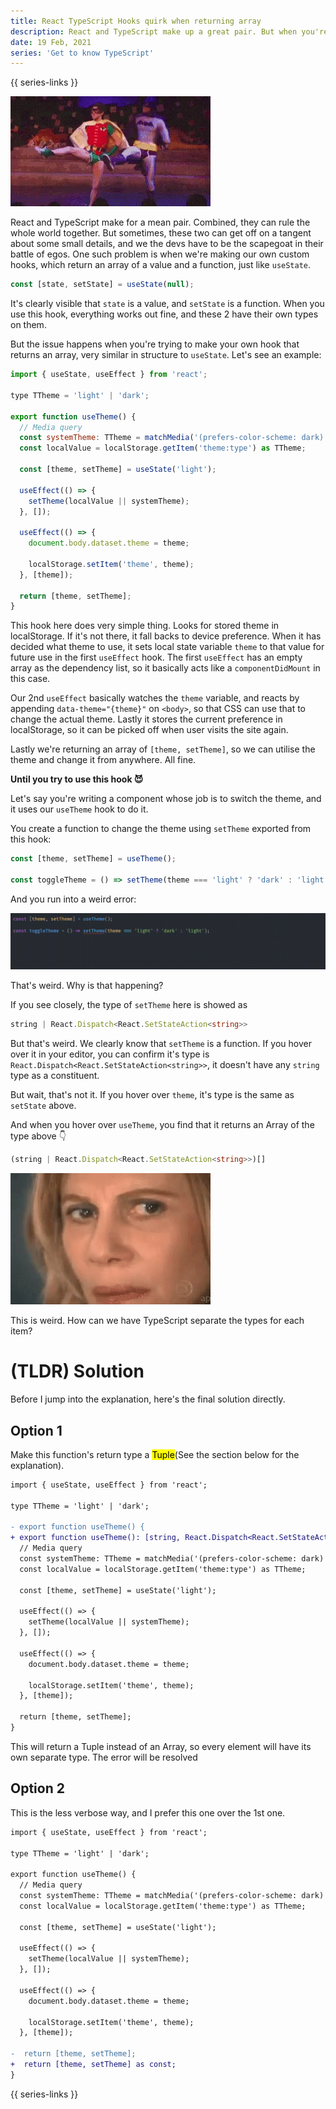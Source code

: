 ```yaml
---
title: React TypeScript Hooks quirk when returning array
description: React and TypeScript make up a great pair. But when you're trying to make your own hooks, and returning an array, TypeScript yells at your. Find out why.
date: 19 Feb, 2021
series: 'Get to know TypeScript'
---
```


{{ series-links }}

![Batman and Robin's dance](../../static/media/segregate-array-return-types-react-batman-robin.gif)

React and TypeScript make for a mean pair. Combined, they can rule the whole world together. But sometimes, these two can get off on a tangent about some small details, and we the devs have to be the scapegoat in their battle of egos. One such problem is when we're making our own custom hooks, which return an array of a value and a function, just like `useState`.

```js
const [state, setState] = useState(null);
```

It's clearly visible that `state` is a value, and `setState` is a function. When you use this hook, everything works out fine, and these 2 have their own types on them.

But the issue happens when you're trying to make your own hook that returns an array, very similar in structure to `useState`. Let's see an example:

```js
import { useState, useEffect } from 'react';

type TTheme = 'light' | 'dark';

export function useTheme() {
  // Media query
  const systemTheme: TTheme = matchMedia('(prefers-color-scheme: dark)').matches ? 'dark' : 'light';
  const localValue = localStorage.getItem('theme:type') as TTheme;

  const [theme, setTheme] = useState('light');

  useEffect(() => {
    setTheme(localValue || systemTheme);
  }, []);

  useEffect(() => {
    document.body.dataset.theme = theme;

    localStorage.setItem('theme', theme);
  }, [theme]);

  return [theme, setTheme];
}
```

This hook here does very simple thing. Looks for stored theme in localStorage. If it's not there, it fall backs to device preference. When it has decided what theme to use, it sets local state variable `theme` to that value for future use in the first `useEffect` hook. The first `useEffect` has an empty array as the dependency list, so it basically acts like a `componentDidMount` in this case.

Our 2nd `useEffect` basically watches the `theme` variable, and reacts by appending `data-theme="{theme}"` on `<body>`, so that CSS can use that to change the actual theme. Lastly it stores the current preference in localStorage, so it can be picked off when user visits the site again.

Lastly we're returning an array of `[theme, setTheme]`, so we can utilise the theme and change it from anywhere. All fine.

**Until you try to use this hook 😈**

Let's say you're writing a component whose job is to switch the theme, and it uses our `useTheme` hook to do it.

You create a function to change the theme using `setTheme` exported from this hook:

```js
const [theme, setTheme] = useTheme();

const toggleTheme = () => setTheme(theme === 'light' ? 'dark' : 'light');
```

And you run into a weird error:

![Array type weird error](../../static/media/segregate-array-return-types-react-error-array-type.gif)

That's weird. Why is that happening?

If you see closely, the type of `setTheme` here is showed as

```ts
string | React.Dispatch<React.SetStateAction<string>>
```

But that's weird. We clearly know that `setTheme` is a function. If you hover over it in your editor, you can confirm it's type is `React.Dispatch<React.SetStateAction<string>>`, it doesn't have any `string` type as a constituent.

But wait, that's not it. If you hover over `theme`, it's type is the same as `setState` above.

And when you hover over `useTheme`, you find that it returns an Array of the type above 👇

```ts
(string | React.Dispatch<React.SetStateAction<string>>)[]
```

![What the hell is going on](../../static/media/segregate-array-return-types-react-confusion.gif)

This is weird. How can we have TypeScript separate the types for each item?

# (TLDR) Solution

Before I jump into the explanation, here's the final solution directly.

## Option 1

Make this function's return type a <mark>Tuple</mark>(See the section below for the explanation).

```diff
import { useState, useEffect } from 'react';

type TTheme = 'light' | 'dark';

- export function useTheme() {
+ export function useTheme(): [string, React.Dispatch<React.SetStateAction<string>>] {
  // Media query
  const systemTheme: TTheme = matchMedia('(prefers-color-scheme: dark)').matches ? 'dark' : 'light';
  const localValue = localStorage.getItem('theme:type') as TTheme;

  const [theme, setTheme] = useState('light');

  useEffect(() => {
    setTheme(localValue || systemTheme);
  }, []);

  useEffect(() => {
    document.body.dataset.theme = theme;

    localStorage.setItem('theme', theme);
  }, [theme]);

  return [theme, setTheme];
}
```

This will return a Tuple instead of an Array, so every element will have its own separate type. The error will be resolved

## Option 2

This is the less verbose way, and I prefer this one over the 1st one.

```diff
import { useState, useEffect } from 'react';

type TTheme = 'light' | 'dark';

export function useTheme() {
  // Media query
  const systemTheme: TTheme = matchMedia('(prefers-color-scheme: dark)').matches ? 'dark' : 'light';
  const localValue = localStorage.getItem('theme:type') as TTheme;

  const [theme, setTheme] = useState('light');

  useEffect(() => {
    setTheme(localValue || systemTheme);
  }, []);

  useEffect(() => {
    document.body.dataset.theme = theme;

    localStorage.setItem('theme', theme);
  }, [theme]);

-  return [theme, setTheme];
+  return [theme, setTheme] as const;
}
```

{{ series-links }}
